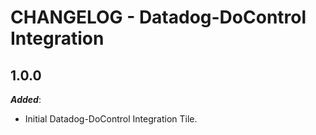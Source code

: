 # CHANGELOG - Datadog-DoControl Integration

## 1.0.0

***Added***: 

* Initial Datadog-DoControl Integration Tile.
